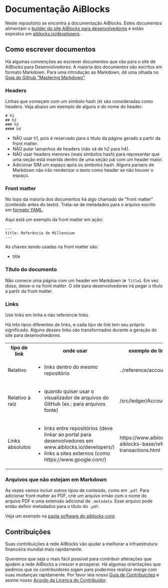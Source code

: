 Documentação AiBlocks
============

Neste repositório se encontra a documentação AiBlocks. Estes documentos alimentam o [builder do site AiBlocks para desenvolvedores](https://github.com/aiblocks/developers) e estão expostos em [aiblocks.io/developers](https://www.aiblocks.io/developers/).

## Como escrever documentos

Há algumas convenções ao escrever documentos que vão para o site de AiBlocks para Desenvolvedores. A maioria dos documentos são escritos em formato Markdown. Para uma introdução ao Markdown, dê uma olhada no [Guia do Github "Mastering Markdown"](https://guides.github.com/features/mastering-markdown/).

### Headers

Linhas que começam com um símbolo hash (`#`) são consideradas como headers. Veja abaixo um exemplo de alguns e do nome do header:

```
# h1
## h2
### h3
#### h4
```

- NÃO usar h1, pois é reservado para o título da página gerado a partir da front matter.
- NÃO pular tamanhos de headers (não vá de h2 para h4).
- NÃO usar headers menores (mais símbolos hash) para representar que uma seção está inserida dentro de uma seção pai com um header maior.
- Adicionar SIM um espaço após os símbolos hash. Alguns parsers de Markdown não irão renderizar o texto como header se não houver o espaço.

### Front matter

No topo da maioria dos documentos há algo chamado de "front matter" (conteúdo antes do texto). Trata-se de metadados para o arquivo escrito em [formato YAML](https://en.wikipedia.org/wiki/YAML).

Aqui está um exemplo da front matter em ação:
```
---
title: Referência de Millennium
---
```

As chaves sendo usadas na front matter são:
- title

### Título do documento

Não comece uma página com um header em Markdown (`# Title`). Em vez disso, deixe-o na front matter. O site para desenvolvedores irá pegar o título a partir da front matter.

### Links

Use links em linha e não referencie links.

Há três tipos diferentes de links, e cada tipo de link tem seu próprio significado. Alguns desses links são transformados durante a geração do site para desenvolvedores.

<table>
  <tbody>
    <tr>
      <th>tipo de link</th>
      <th>onde usar</th>
      <th>exemplo de link em markdown</th>
      <th>link resultante (após processamento pelo portal)</th>
    </tr>
    <tr>
    <tr>
      <td>Relativo</td>
      <td><ul><li>links dentro do mesmo repositório</li></ul></td>
      <td>../reference/accounts-all.md</td>
      <td>../reference/accounts-all.html</td>
    </tr>
    <tr>
      <td>Relativo à raiz</td>
      <td><ul><li>quando quiser usar o visualizador de arquivos do GitHub (ex.: para arquivos fonte)</li></ul></td>
      <td>/src/ledger/AccountFrame.cpp</td>
      <td>https://github.com/aiblocks/REPOSITÓRIO-ATUAL/tree/master/src</td>
    </tr>
    <tr>
      <td>Links absolutos</td>
      <td>
        <ul>
          <li>links entre repositórios (deve linkar ao portal para desenvolvedores em www.aiblocks.io/developers/)</li>
          <li>links a sites externos (como https://www.google.com/)</li>
        </ul>
      </td>
      <td>https://www.aiblocks.io/developers/js-aiblocks-base/reference/building-transactions.html</td>
      <td>https://www.aiblocks.io/developers/js-aiblocks-base/reference/building-transactions.html</td>
    </tr>
  </tbody>
</table>

### Arquivos que não estejam em Markdown

Às vezes vamos incluir outros tipos de conteúdo, como em `.pdf`. Para adicionar front matter ao PDF, crie um arquivo irmão com o nome do arquivo PDF e uma extensão adicional de `.metadata`. Esse arquivo pode então definir metadados para o título do `.pdf`.

Veja um exemplo na [pasta software do aiblocks-core](https://github.com/aiblocks/aiblocks-core/tree/master/docs/software).

## Contribuições

Suas contribuições à rede AiBlocks vão ajudar a melhorar a infraestrutura financeira mundial mais rapidamente.

Queremos que seja o mais fácil possível para contribuir alterações que ajudem a rede AiBlocks a crescer e prosperar. Há algumas orientações que pedimos que os contribuidores sigam para podermos realizar merge com suas mudanças rapidamente. Por favor leia nosso [Guia de Contribuições](https://github.com/aiblocks/docs/blob/master/CONTRIBUTING.md) e assine nosso [Acordo da Licença do Contribuidor](https://docs.google.com/forms/d/1g7EF6PERciwn7zfmfke5Sir2n10yddGGSXyZsq98tVY/viewform).
